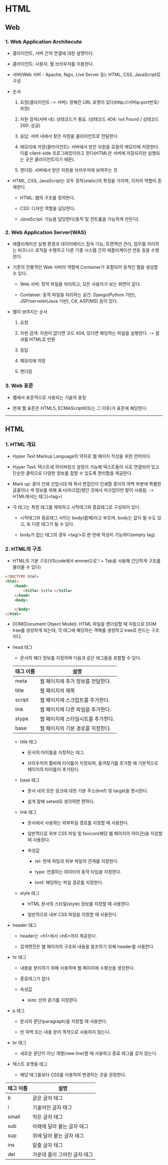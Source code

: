# HTML

## Web

### 1. Web Application Architecute

- 클라이언트, 서버 간의 연결에 대한 설명이다.

- 클라이언트: 사용자, 웹 브라우저를 이용한다.

- 서버(Web 서버 - Apache, Ngix, Live Server 등): HTML, CSS, JavaScript로 구성

- 순서

    1. 요청(클라이언트 -> 서버): 정해진 URL 포맷이 있다(http://서버ip:port번호/자원)
    
    1. 자원 검색(서버 내): 상태코드가 중요. (상태코드 404: not Found / 상태코드 200: 성공)
    
    1. 응답: 서버 내에서 찾은 자원을 클라이언트로 전달한다.
    
    1. 메모리에 저장(클라이언트): 서버에서 받은 자원을 로컬의 메모리에 저장한다. 이를 client-side 프로그래밍이라고 한다(HTML은 서버에 저장되지만 실행되는 곳은 클라이언트이기 때문).
    
    1. 랜더링: 서버에서 받은 자원을 브라우저에 보여주는 것

- HTML, CSS, JavaScript는 모두 정적(static)의 특징을 가지며, 각자의 역할이 존재한다.

    - HTML: 웹의 구조를 정의한다.
    
    - CSS: 디자인 역할을 담당한다.
    
    - JavaScript: 기능을 담당한다(동작 및 컨트롤을 가능하게 만든다).

### 2. Web Application Server(WAS)

- 애플리케이션 실행 환경과 데이터베이스 접속 기능, 트랜잭션 관리, 업무를 처리하는 비즈니스 로직을 수행하고 다른 기종 시스템 간의 애플리케이션 연동 등을 수행한다.

- 기존의 전통적인 Web 서버의 역할에 Container가 포함되어 동적인 웹을 생성할 수 있다.

    - Web 서버: 정적 파일을 처리하고, 모든 사용자가 보는 화면이 같다.
    
    - Container: 동적 파일을 처리하는 공간. Django(Python 기반), JSP/servelet(Java 기반), C#, ASP(MS) 등이 있다.

- 웹이 보여지는 순서

    1. 요청
    
    1. 자원 검색: 자원이 없다면 코드 404, 있다면 해당하는 파일을 실행한다. -> 결과를 HTML로 반환
    
    1. 응답
    
    1. 메모리에 저장
    
    1. 랜더링

### 3. Web 표준

- 웹에서 표준적으로 사용되는 기술의 총칭

- 현재 웹 표준은 HTML5, ECMAScript6(또는 그 이후)가 표준에 해당한다.

---

## HTML

### 1. HTML 개요

- Hyper Text Markup Language의 약자로 웹 페이지 작성을 위한 언어이다.

- Hyper Text: 텍스트에 하이퍼링크 설정이 가능해 텍스트들이 서로 연결되어 있고 단순한 클릭으로 다양한 정보를 접할 수 있도록 편리함을 제공한다.

- Mark up: 종이 인쇄 산업시대 때 복사 편집인이 인쇄할 종이의 여백 부분에 특별한 글꼴이나 색 정보를 위해 표시(마크업)했던 것에서 마크업이란 말이 사용됨. -> HTML에서는 태그(\<tag>)

- 각 태그는 특정 태그를 제외하고 시작태그와 종료태그로 구성되어 있다.

    - 시작태그와 종료태그 사이는 body(몸체)라고 부르며, body는 값이 될 수도 있고, 또 다른 태그가 될 수 있다.

    - body가 없는 태그의 경우 \<tag/>로 한 번에 작성이 가능하다(empty tag).

### 2. HTML의 구조

- HTML의 기본 구조(VScode에서 emmet으로 ! + Tab을 사용해 간단하게 구조를 불러올 수 있다)

```HTML
<!DOCTYPE html>
<html>
	<head>
		<title> title </title>
	</head>
	<body>

	</body>
</html>
```

- DOM(Document Object Model): HTML 파일을 랜더링할 때 자동으로 DOM tree를 생성하게 되는데, 각 태그에 해당하는 객체를 생성하고 tree로 만드는 구조이다.

- head 태그

    - 문서의 헤더 정보를 지정하며 다음과 같은 태그들을 포함할 수 있다.
    
    | 태그 이름 | 설명 |
    |-----|-----|
    | meta | 웹 페이지에 추가 정보를 전달한다.|
    | title | 웹 페이지의 제목 |
    | script | 웹 페이지에 스크립트를 추가한다. |
    | link | 웹 페이지에 다른 파일을 추가한다. |
    | stype | 웹 페이지에 스타일시트를 추가한다. |
    | base | 웹 페이지의 기본 경로를 지정한다. |
    
    - title 태그
    
        - 문서의 타이틀을 지정하는 태그.
        
        - 브라우저의 툴바에 타이틀이 지정되며, 즐겨찾기를 추가할 때 기본적으로 페이지의 타이틀이 추가된다.
    
    - base 태그
    
        - 문서 내의 모든 링크에 대한 기본 주소(href) 및 target을 명시한다.
        
        - 쉽게 말해 setwd로 생각하면 편하다.
    
    - link 태그
    
        - 문서에서 사용하는 외부파일 경로를 지정할 때 사용한다.
        
        - 일반적으로 외부 CSS 파일 및 favicon(해당 웹 페이지의 아이콘)을 지정할 때 사용된다.
        
        - 속성값
        
            - rel: 현재 파일과 외부 파일의 관계를 지정한다.
            
            - type: 연결하는 데이터의 동작 타입을 지정한다.
            
            - href: 해당하는 파일 경로를 지정한다.
    
    - style 태그
    
        - HTML 문서의 스타일(style) 정보를 지정할 때 사용한다.
        
        - 일반적으로 내부 CSS 파일을 지정할 때 사용한다.

- header 태그

    - header는 \<h1>에서 \<h6>까지 제공된다.
    
    - 검색엔진은 웹 페이지의 구조와 내용을 참조하기 위해 header를 사용한다.

- hr 태그

    - 내용을 분리하기 위해 사용하며 웹 페이지에 수평선을 생성한다.
    
    - 종료태그가 없다.
    
    - 속성값
    
        - size: 선의 굵기를 지정한다.

- p 태그

    - 문서의 문단(paragraph)을 지정할 때 사용한다.
    
    - 빈 여백 또는 내용 분리 목적으로 사용하지 않는다.

- br 태그

    - 새로운 문단이 아닌 개행(new line)할 때 사용하고 종료 태그를 갖지 않는다.

- 텍스트 포맷용 태그

    - 해당 태그들보다 CSS를 이용하여 변경하는 것을 권장한다.

| 태그 이름 | 설명 |
|-----|-----|
| b | 굵은 글자 태그 |
| i | 기울어진 글자 태그 |
| small | 작은 글자 태그 |
| sub | 아래에 달라 붙는 글자 태그 |
| sup | 위에 달라 붙는 글자 태그 |
| ins | 밑줄 글자 태그 |
| del | 가운데 줄이 그어진 글자 태그 |
